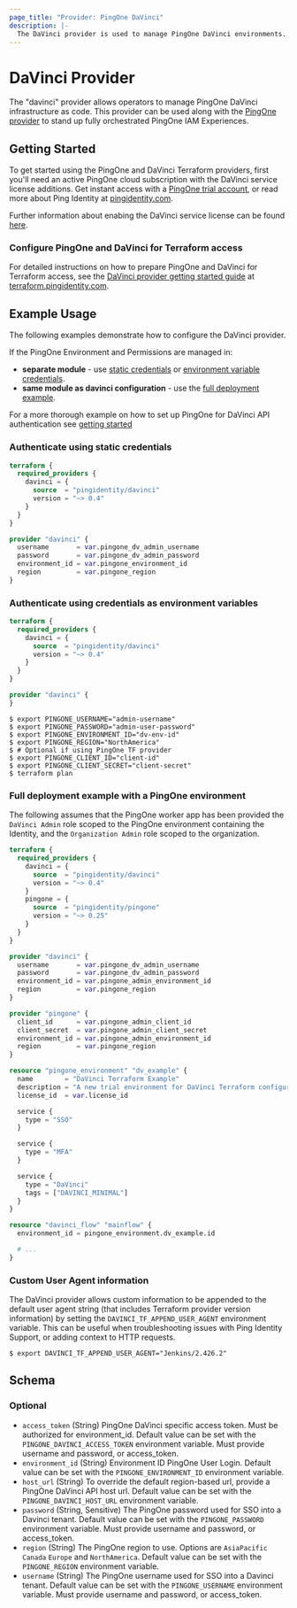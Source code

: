 ```yaml
---
page_title: "Provider: PingOne DaVinci"
description: |-
  The DaVinci provider is used to manage PingOne DaVinci environments.
---
```


# DaVinci Provider

The "davinci" provider allows operators to manage PingOne DaVinci infrastructure as code. This provider can be used along with the [PingOne provider](https://registry.terraform.io/providers/pingidentity/pingone/latest/docs) to stand up fully orchestrated PingOne IAM Experiences.

## Getting Started

To get started using the PingOne and DaVinci Terraform providers, first you'll need an active PingOne cloud subscription with the DaVinci service license additions.  Get instant access with a [PingOne trial account](https://www.pingidentity.com/en/try-ping.html), or read more about Ping Identity at [pingidentity.com](https://www.pingidentity.com).

Further information about enabing the DaVinci service license can be found [here](https://terraform.pingidentity.com/getting-started/davinci/#the-pingone-davinci-service-license).

### Configure PingOne and DaVinci for Terraform access

For detailed instructions on how to prepare PingOne and DaVinci for Terraform access, see the [DaVinci provider getting started guide](https://terraform.pingidentity.com/getting-started/davinci/#configure-pingone-for-terraform-access) at [terraform.pingidentity.com](https://terraform.pingidentity.com).

## Example Usage

The following examples demonstrate how to configure the DaVinci provider. 

If the PingOne Environment and Permissions are managed in:
  - **separate module** - use [static credentials](#authenticate-using-static-credentials) or [environment variable credentials](#authenticate-using-credentials-as-environment-variables).
  - **same module as davinci configuration** - use the [full deployment example](#full-deployment-example-with-a-pingone-environment).

For a more thorough example on how to set up PingOne for DaVinci API authentication see [getting started](https://terraform.pingidentity.com/getting-started/davinci/)

### Authenticate using static credentials

```terraform
terraform {
  required_providers {
    davinci = {
      source  = "pingidentity/davinci"
      version = "~> 0.4"
    }
  }
}

provider "davinci" {
  username       = var.pingone_dv_admin_username
  password       = var.pingone_dv_admin_password
  environment_id = var.pingone_environment_id
  region         = var.pingone_region
}
```

### Authenticate using credentials as environment variables

```terraform
terraform {
  required_providers {
    davinci = {
      source  = "pingidentity/davinci"
      version = "~> 0.4"
    }
  }
}

provider "davinci" {
}
```

```shell
$ export PINGONE_USERNAME="admin-username"
$ export PINGONE_PASSWORD="admin-user-password"
$ export PINGONE_ENVIRONMENT_ID="dv-env-id"
$ export PINGONE_REGION="NorthAmerica"
$ # Optional if using PingOne TF provider
$ export PINGONE_CLIENT_ID="client-id"
$ export PINGONE_CLIENT_SECRET="client-secret"
$ terraform plan
```

### Full deployment example with a PingOne environment

The following assumes that the PingOne worker app has been provided the `DaVinci Admin` role scoped to the PingOne environment containing the Identity, and the `Organization Admin` role scoped to the organization.

```terraform
terraform {
  required_providers {
    davinci = {
      source  = "pingidentity/davinci"
      version = "~> 0.4"
    }
    pingone = {
      source  = "pingidentity/pingone"
      version = "~> 0.25"
    }
  }
}

provider "davinci" {
  username       = var.pingone_dv_admin_username
  password       = var.pingone_dv_admin_password
  environment_id = var.pingone_admin_environment_id
  region         = var.pingone_region
}

provider "pingone" {
  client_id      = var.pingone_admin_client_id
  client_secret  = var.pingone_admin_client_secret
  environment_id = var.pingone_admin_environment_id
  region         = var.pingone_region
}

resource "pingone_environment" "dv_example" {
  name        = "DaVinci Terraform Example"
  description = "A new trial environment for DaVinci Terraform configuration-as-code."
  license_id  = var.license_id

  service {
    type = "SSO"
  }

  service {
    type = "MFA"
  }

  service {
    type = "DaVinci"
    tags = ["DAVINCI_MINIMAL"]
  }
}

resource "davinci_flow" "mainflow" {
  environment_id = pingone_environment.dv_example.id

  # ...
}
```

### Custom User Agent information

The DaVinci provider allows custom information to be appended to the default user agent string (that includes Terraform provider version information) by setting the `DAVINCI_TF_APPEND_USER_AGENT` environment variable.  This can be useful when troubleshooting issues with Ping Identity Support, or adding context to HTTP requests.

```shell
$ export DAVINCI_TF_APPEND_USER_AGENT="Jenkins/2.426.2"
```

<!-- schema generated by tfplugindocs -->
## Schema

### Optional

- `access_token` (String) PingOne DaVinci specific access token. Must be authorized for environment_id.  Default value can be set with the `PINGONE_DAVINCI_ACCESS_TOKEN` environment variable. Must provide username and password, or access_token.
- `environment_id` (String) Environment ID PingOne User Login. Default value can be set with the `PINGONE_ENVIRONMENT_ID` environment variable.
- `host_url` (String) To override the default region-based url, provide a PingOne DaVinci API host url. Default value can be set with the `PINGONE_DAVINCI_HOST_URL` environment variable.
- `password` (String, Sensitive) The PingOne password used for SSO into a Davinci tenant.  Default value can be set with the `PINGONE_PASSWORD` environment variable. Must provide username and password, or access_token.
- `region` (String) The PingOne region to use.  Options are `AsiaPacific` `Canada` `Europe` and `NorthAmerica`.  Default value can be set with the `PINGONE_REGION` environment variable.
- `username` (String) The PingOne username used for SSO into a Davinci tenant.  Default value can be set with the `PINGONE_USERNAME` environment variable. Must provide username and password, or access_token.
